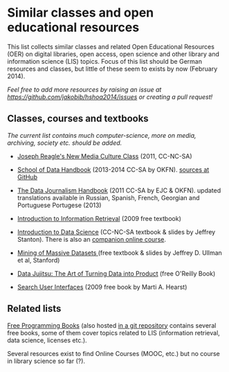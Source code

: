 # Similar classes and open educational resources

This list collects similar classes and related Open Educational Resources (OER)
on digital libraries, open access, open science and other library and
information science (LIS) topics. Focus of this list should be German resources
and classes, but little of these seem to exists by now (February 2014).

*Feel free to add more resources by raising an issue at
<https://github.com/jakobib/hshoa2014/issues> or creating a pull request!*

## Classes, courses and textbooks

*The current list contains much computer-science, more on media, archiving, society
etc. should be added.*

* [Joseph Reagle's New Media Culture Class](https://github.com/reagle/New-Media-Culture)
  (2011, CC-NC-SA)

* [School of Data Handbook](http://schoolofdata.org/handbook/)
  (2013-2014 CC-SA by OKFN). 
  [sources at GitHub](https://github.com/okfn/datawrangling)

* [The Data Journalism Handbook](http://datajournalismhandbook.org/)
  (2011 CC-SA by EJC & OKFN).
  updated translations available in Russian, Spanish, French, Georgian and
  Portuguese Portugese (2013)

* [Introduction to Information Retrieval](http://informationretrieval.org/)
  (2009 free textbook)

* [Introduction to Data Science](http://jsresearch.net/)
  (CC-NC-SA textbook & slides by Jeffrey Stanton).
  There is also an [companion online course](http://jsresearch.net/data-science-mooc.html).

* [Mining of Massive Datasets ](http://infolab.stanford.edu/~ullman/mmds.html)
  (free textbook & slides by Jeffrey D. Ullman et al, Stanford)

* [Data Jujitsu: The Art of Turning Data into Product](http://www.oreilly.com/data/free/data-jujitsu.csp)
  (free O'Reilly Book)

* [Search User Interfaces](http://searchuserinterfaces.com/book/)
  (2009 free book by Marti A. Hearst)

## Related lists

[Free Programming Books](http://resrc.io/list/10/list-of-free-programming-books/)
(also hosted [in a git repository](https://github.com/vhf/free-programming-books)
contains several free books, some of them cover topics related to LIS
(information retrieval, data science, licenses etc.).

Several resources exist to find Online Courses (MOOC, etc.) but no course in
library science so far (?).

